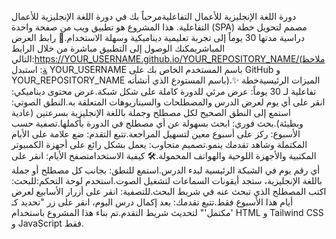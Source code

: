 دورة اللغة الإنجليزية للأعمال التفاعليةمرحباً بك في دورة اللغة الإنجليزية للأعمال التفاعلية. هذا المشروع هو تطبيق ويب من صفحة واحدة (SPA) مصمم لتحويل خطة دراسية مدتها 30 يوماً إلى تجربة تعليمية ديناميكية وسهلة الاستخدام.🚀 رابط العرض المباشريمكنك الوصول إلى التطبيق مباشرة من خلال الرابط التالي:https://YOUR_USERNAME.github.io/YOUR_REPOSITORY_NAME/(ملاحظة: استبدل YOUR_USERNAME باسم المستخدم الخاص بك على GitHub و YOUR_REPOSITORY_NAME باسم المستودع الذي أنشأته).✨ الميزات الرئيسيةخطة تفاعلية لـ 30 يوماً: عرض مرئي للدورة كاملة على شكل شبكة.عرض محتوى ديناميكي: انقر على أي يوم لعرض الدرس والمصطلحات والسيناريوهات المتعلقة به.النطق الصوتي: استمع إلى النطق الصحيح لكل مصطلح وجملة باللغة الإنجليزية بسرعتين (عادية وبطيئة).بحث فوري: ابحث بسهولة عن أي مصطلح في الدورة بأكملها.تصفية حسب الأسبوع: ركز على أسبوع معين لتسهيل المراجعة.تتبع التقدم: ضع علامة على الأيام المكتملة وشاهد تقدمك ينمو.تصميم متجاوب: يعمل بشكل رائع على أجهزة الكمبيوتر المكتبية والأجهزة اللوحية والهواتف المحمولة.🛠️ كيفية الاستخدامتصفح الأيام: انقر على أي رقم يوم في الشبكة الرئيسية لبدء الدرس.استمع للنطق: بجانب كل مصطلح أو جملة باللغة الإنجليزية، ستجد أيقونات السماعات لتشغيل الصوت.استخدم لوحة التحكم:للبحث: اكتب المصطلح الذي تبحث عنه في شريط البحث.للتصفية: انقر على أزرار الأسابيع لعرض أيام هذا الأسبوع فقط.تتبع تقدمك: بعد إكمال درس اليوم، انقر على زر "تحديد كـ 'مكتمل'" لتحديث شريط التقدم.تم بناء هذا المشروع باستخدام HTML و Tailwind CSS و JavaScript فقط.
